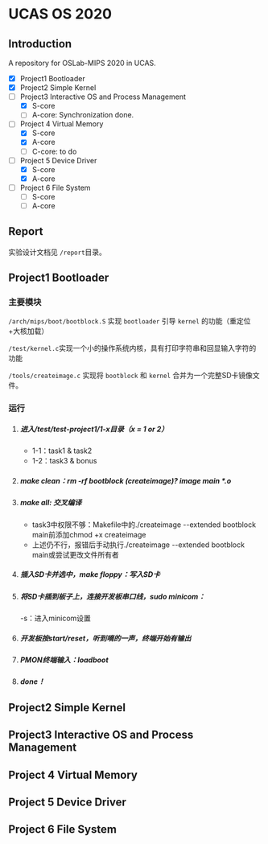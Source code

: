 # UCAS OS 2020

## Introduction

A repository for OSLab-MIPS 2020 in UCAS.

- [x] Project1 Bootloader
- [x] Project2 Simple Kernel
- [ ] Project3 Interactive OS and Process Management 
    - [x] S-core
    - [ ] A-core: Synchronization done.
- [ ] Project 4 Virtual Memory
    - [x] S-core
    - [x] A-core
    - [ ] C-core: to do
- [ ] Project 5 Device Driver
    - [x] S-core
    - [x] A-core
- [ ] Project 6 File System
    - [ ] S-core
    - [ ] A-core

## Report

实验设计文档见 `/report`目录。

## Project1 Bootloader

### 主要模块

`/arch/mips/boot/bootblock.S` 实现 `bootloader` 引导 `kernel` 的功能（重定位+大核加载）

`/test/kernel.c`实现一个小的操作系统内核，具有打印字符串和回显输入字符的功能

`/tools/createimage.c` 实现将 `bootblock` 和 `kernel` 合并为一个完整SD卡镜像文件。

### 运行

1. ##### 进入/test/test-project1/1-x目录（x = 1 or 2）

    - 1-1：task1 & task2
    - 1-2：task3 & bonus

2. ##### make clean：rm -rf bootblock (createimage)? image main *.o

3. ##### make all: 交叉编译

    - task3中权限不够：Makefile中的./createimage --extended bootblock main前添加chmod +x createimage
    - 上述仍不行，报错后手动执行./createimage --extended bootblock main或尝试更改文件所有者

4. ##### 插入SD卡并选中，make floppy：写入SD卡

5. ##### 将SD卡插到板子上，连接开发板串口线，sudo minicom：

    -s：进入minicom设置

6. ##### 开发板按start/reset，听到嘀的一声，终端开始有输出

7. ##### PMON终端输入：loadboot

8. ##### done！

## Project2 Simple Kernel



## Project3 Interactive OS and Process Management 



## Project 4 Virtual Memory



## Project 5 Device Driver



## Project 6 File System

